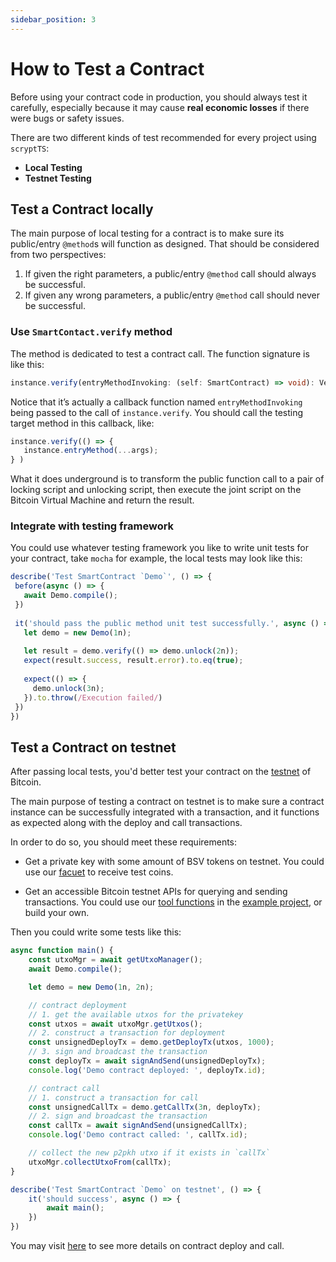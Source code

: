 ```yaml
---
sidebar_position: 3
---
```

 
# How to Test a Contract
 
Before using your contract code in production, you should always test it carefully, especially because it may cause **real economic losses** if there were bugs or safety issues.
 
There are two different kinds of test recommended for every project using `scryptTS`:
 
* **Local Testing**
* **Testnet Testing**
 
## Test a Contract locally
 
The main purpose of local testing for a contract is to make sure its public/entry `@method`s will function as designed. That should be considered from two perspectives:

1. If given the right parameters, a public/entry `@method` call should always be successful.
2. If given any wrong parameters, a public/entry `@method` call should never be successful.

### Use `SmartContact.verify` method
 
The method is dedicated to test a contract call. The function signature is like this:
 
```ts
instance.verify(entryMethodInvoking: (self: SmartContract) => void): VerifyResult
```

Notice that it’s actually a callback function named `entryMethodInvoking` being passed to the call of `instance.verify`. You should call the testing target method in this callback, like:

```ts
instance.verify(() => {
   instance.entryMethod(...args);
} )
```

What it does underground is to transform the public function call to a pair of locking script and unlocking script, then execute the joint script on the Bitcoin Virtual Machine and return the result.
 
### Integrate with testing framework
 
You could use whatever testing framework you like to write unit tests for your contract, take `mocha` for example, the local tests may look like this:
 
```js
describe('Test SmartContract `Demo`', () => {
 before(async () => {
   await Demo.compile();
 })
 
 it('should pass the public method unit test successfully.', async () => {
   let demo = new Demo(1n);
 
   let result = demo.verify(() => demo.unlock(2n));
   expect(result.success, result.error).to.eq(true);
 
   expect(() => {
     demo.unlock(3n);
   }).to.throw(/Execution failed/)
 })
})
```
 
## Test a Contract on testnet
 
After passing local tests, you'd better test your contract on the [testnet](https://test.whatsonchain.com/) of Bitcoin. 

The main purpose of testing a contract on testnet is to make sure a contract instance can be successfully integrated with a transaction, and it functions as expected along with the deploy and call transactions.
 
In order to do so, you should meet these requirements:
 
* Get a private key with some amount of BSV tokens on testnet. You could use our [facuet](https://scrypt.io/#faucet) to receive test coins.
 
* Get an accessible Bitcoin testnet APIs for querying and sending transactions. You could use our [tool functions](https://github.com/sCrypt-Inc/scryptTS-example/blob/master/txHelper.ts) in the [example project](https://github.com/sCrypt-Inc/scryptTS-example), or build your own.
 
Then you could write some tests like this:
 
```ts
async function main() {
    const utxoMgr = await getUtxoManager();
    await Demo.compile();

    let demo = new Demo(1n, 2n);

    // contract deployment
    // 1. get the available utxos for the privatekey
    const utxos = await utxoMgr.getUtxos();
    // 2. construct a transaction for deployment
    const unsignedDeployTx = demo.getDeployTx(utxos, 1000);
    // 3. sign and broadcast the transaction
    const deployTx = await signAndSend(unsignedDeployTx);
    console.log('Demo contract deployed: ', deployTx.id);

    // contract call
    // 1. construct a transaction for call
    const unsignedCallTx = demo.getCallTx(3n, deployTx);
    // 2. sign and broadcast the transaction
    const callTx = await signAndSend(unsignedCallTx);
    console.log('Demo contract called: ', callTx.id);

    // collect the new p2pkh utxo if it exists in `callTx`
    utxoMgr.collectUtxoFrom(callTx);
}

describe('Test SmartContract `Demo` on testnet', () => {
    it('should success', async () => {
        await main();
    })
})
```
 
You may visit [here](./how-to-deploy-and-call-a-contract.md) to see more details on contract deploy and call.